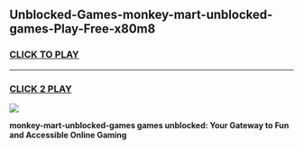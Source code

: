 
## Unblocked-Games-monkey-mart-unblocked-games-Play-Free-x80m8
<h3>
<a href="https://premium76.site?title=monkey-mart-unblocked-games&ref=18A">CLICK TO PLAY</a></h3>
<hr>

<h3>
<a href="https://premium76.site?title=monkey-mart-unblocked-games&ref=18A">CLICK 2 PLAY</a>
  
</h3>

<a href="https://premium76.site?title=monkey-mart-unblocked-games&ref=18A"><img src="https://clearcache.store/games.png"></a>


**monkey-mart-unblocked-games games unblocked: Your Gateway to Fun and Accessible Online Gaming**
